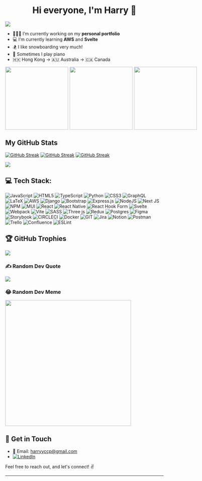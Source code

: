 <h1 align="center">Hi everyone, I'm Harry 🫶</h1>

[![](https://visitcount.itsvg.in/api?id=harrycpc&label=Profile%20Views&color=5&pretty=false)](https://visitcount.itsvg.in)

- 🧑🏻‍💻 I’m currently working on my **personal portfolio**
- 💻 I’m currently learning **AWS** and **Svelte**
- 🏂 I like snowboarding very much!
- 🎹 Sometimes I play piano
- 🇭🇰 Hong Kong -> 🇦🇺 Australia -> 🇨🇦 Canada

<div style="display: flex;">
    <img src="https://i.imgur.com/2CQ317E.gif" width="200" style="margin-right: 5px">
    <img src="https://media2.giphy.com/media/v1.Y2lkPTc5MGI3NjExaTloenVoYTBqZXRoeW5sdjVlZWYweHI1MWZlbWU2YjE3cmM5cDA0dSZlcD12MV9pbnRlcm5hbF9naWZfYnlfaWQmY3Q9Zw/l0Iy2PyFmAFOC7m24/giphy.gif" width="200" style="margin-right: 5px">
    <img src="https://media2.giphy.com/media/v1.Y2lkPTc5MGI3NjExdW5saXF6azhyZDZkdWVyaG0xZW1hbG4zMHIyaDNubTVydjg5d292MiZlcD12MV9pbnRlcm5hbF9naWZfYnlfaWQmY3Q9Zw/dIhJD7ozfPvfVRZTLp/giphy.gif" width="200" height="200">
</div>

## My GitHub Stats

[![GitHub Streak](https://streak-stats.demolab.com?user=harrycpc&theme=git-dark&card_width=200&hide_current_streak=true&hide_longest_streak=true)](https://git.io/streak-stats)
[![GitHub Streak](https://streak-stats.demolab.com?user=harrycpc&theme=sunset-gradient&card_width=200&hide_total_contributions=true&hide_longest_streak=true)](https://git.io/streak-stats)
[![GitHub Streak](https://streak-stats.demolab.com?user=harrycpc&theme=git-dark&card_width=200&hide_total_contributions=true&hide_current_streak=true)](https://git.io/streak-stats)

![](https://github-readme-stats.vercel.app/api/top-langs/?username=harrycpc&theme=holi&hide_border=false&include_all_commits=false&count_private=true&layout=compact)

## 💻 Tech Stack:

![JavaScript](https://img.shields.io/badge/javascript-%23323330.svg?style=for-the-badge&logo=javascript&logoColor=%23F7DF1E&style=flat-square)
![HTML5](https://img.shields.io/badge/html5-%23E34F26.svg?style=for-the-badge&logo=html5&logoColor=white&style=flat-square)
![TypeScript](https://img.shields.io/badge/typescript-%23007ACC.svg?style=for-the-badge&logo=typescript&logoColor=white&style=flat-square)
![Python](https://img.shields.io/badge/python-3670A0?style=for-the-badge&logo=python&logoColor=ffdd54&style=flat-square)
![CSS3](https://img.shields.io/badge/css3-%231572B6.svg?style=for-the-badge&logo=css3&logoColor=white&style=flat-square)
![GraphQL](https://img.shields.io/badge/-GraphQL-E10098?style=for-the-badge&logo=graphql&logoColor=white&style=flat-square)
![LaTeX](https://img.shields.io/badge/latex-%23008080.svg?style=for-the-badge&logo=latex&logoColor=white&style=flat-square)
![AWS](https://img.shields.io/badge/AWS-%23FF9900.svg?style=for-the-badge&logo=amazon-aws&logoColor=white&style=flat-square)
![Django](https://img.shields.io/badge/django-%23092E20.svg?style=for-the-badge&logo=django&logoColor=white&style=flat-square)
![Bootstrap](https://img.shields.io/badge/bootstrap-%238511FA.svg?style=for-the-badge&logo=bootstrap&logoColor=white&style=flat-square)
![Express.js](https://img.shields.io/badge/express.js-%23404d59.svg?style=for-the-badge&logo=express&logoColor=%2361DAFB&style=flat-square)
![NodeJS](https://img.shields.io/badge/node.js-6DA55F?style=for-the-badge&logo=node.js&logoColor=white&style=flat-square)
![Next JS](https://img.shields.io/badge/Next-black?style=for-the-badge&logo=next.js&logoColor=white&style=flat-square)
![NPM](https://img.shields.io/badge/NPM-%23CB3837.svg?style=for-the-badge&logo=npm&logoColor=white&style=flat-square)
![MUI](https://img.shields.io/badge/MUI-%230081CB.svg?style=for-the-badge&logo=mui&logoColor=white&style=flat-square)
![React](https://img.shields.io/badge/react-%2320232a.svg?style=for-the-badge&logo=react&logoColor=%2361DAFB&style=flat-square)
![React Native](https://img.shields.io/badge/react_native-%2320232a.svg?style=for-the-badge&logo=react&logoColor=%2361DAFB&style=flat-square)
![React Hook Form](https://img.shields.io/badge/React%20Hook%20Form-%23EC5990.svg?style=for-the-badge&logo=reacthookform&logoColor=white&style=flat-square)
![Svelte](https://img.shields.io/badge/svelte-%23f1413d.svg?style=for-the-badge&logo=svelte&logoColor=white&style=flat-square)
![Webpack](https://img.shields.io/badge/webpack-%238DD6F9.svg?style=for-the-badge&logo=webpack&logoColor=black&style=flat-square)
![Vite](https://img.shields.io/badge/vite-%23646CFF.svg?style=for-the-badge&logo=vite&logoColor=white&style=flat-square)
![SASS](https://img.shields.io/badge/SASS-hotpink.svg?style=for-the-badge&logo=SASS&logoColor=white&style=flat-square)
![Three js](https://img.shields.io/badge/threejs-black?style=for-the-badge&logo=three.js&logoColor=white&style=flat-square)
![Redux](https://img.shields.io/badge/redux-%23593d88.svg?style=for-the-badge&logo=redux&logoColor=white&style=flat-square)
![Postgres](https://img.shields.io/badge/postgres-%23316192.svg?style=for-the-badge&logo=postgresql&logoColor=white&style=flat-square)
![Figma](https://img.shields.io/badge/figma-%23F24E1E.svg?style=for-the-badge&logo=figma&logoColor=white&style=flat-square)
![Storybook](https://img.shields.io/badge/-Storybook-FF4785?style=for-the-badge&logo=storybook&logoColor=white&style=flat-square)
![CIRCLECI](https://img.shields.io/badge/CIRCLECI-02303A.svg?style=for-the-badge&logo=CIRCLECI&logoColor=white&color=%23343434&style=flat-square)
![Docker](https://img.shields.io/badge/docker-%230db7ed.svg?style=for-the-badge&logo=docker&logoColor=white&style=flat-square)
![GIT](https://img.shields.io/badge/Git-fc6d26?style=for-the-badge&logo=git&logoColor=white&style=flat-square)
![Jira](https://img.shields.io/badge/jira-%230A0FFF.svg?style=for-the-badge&logo=jira&logoColor=white&style=flat-square)
![Notion](https://img.shields.io/badge/Notion-%23000000.svg?style=for-the-badge&logo=notion&logoColor=white&style=flat-square)
![Postman](https://img.shields.io/badge/Postman-FF6C37?style=for-the-badge&logo=postman&logoColor=white&style=flat-square)
![Trello](https://img.shields.io/badge/Trello-%23026AA7.svg?style=for-the-badge&logo=Trello&logoColor=white&style=flat-square)
![Confluence](https://img.shields.io/badge/confluence-%23172BF4.svg?style=for-the-badge&logo=confluence&logoColor=white&style=flat-square)
![ESLint](https://img.shields.io/badge/ESLint-4B3263?style=for-the-badge&logo=eslint&logoColor=white&style=flat-square)

## 🏆 GitHub Trophies

![](https://github-profile-trophy.vercel.app/?username=harrycpc&theme=juicyfresh&no-frame=false&no-bg=true&column=5&margin-w=15&margin-h=15&row=1)

### ✍️ Random Dev Quote

![](https://quotes-github-readme.vercel.app/api?type=vetical&theme=gruvbox)

### 😂 Random Dev Meme

<img src='https://randommeme-five.vercel.app/' style="height: 400px;"/>

## 🤝 Get in Touch

- 📧 Email: harryyccp@gmail.com
- [![LinkedIn](https://img.shields.io/badge/LinkedIn-%230077B5.svg?logo=linkedin&logoColor=white)](https://linkedin.com/in/harry-chow)

Feel free to reach out, and let's connect! ✌️

</p>

---
